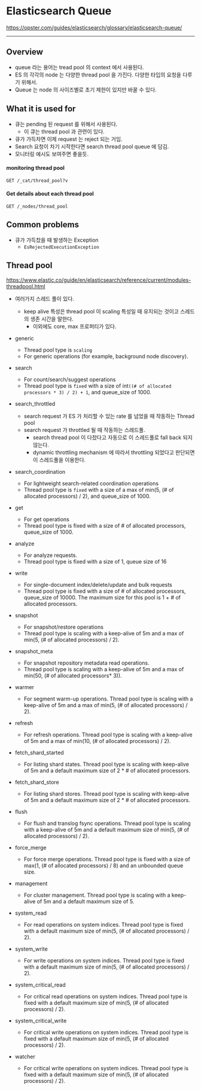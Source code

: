 # Elasticsearch Queue

https://opster.com/guides/elasticsearch/glossary/elasticsearch-queue/

***

## Overview

- queue 라는 용어는 tread pool 의 context 에서 사용된다.
- ES 의 각각의 node 는 다양한 thread pool 을 가진다. 다양한 타입의 요청을 다루기 위해서.
- Queue 는 node 의 사이즈별로 초기 제한이 있지만 바꿀 수 있다.

## What it is used for

- 큐는 pending 된 request 를 위해서 사용된다.
  - 이 큐는 thread pool 과 관련이 있다.
- 큐가 가득차면 이제 request 는 reject 되는 거임.
- Search 요청이 차기 시작한다면 search thread pool queue 에 담김.
- 모니터링 예시도 보여주면 좋을듯.

#### monitoring thread pool 

````http request
GET /_cat/thread_pool?v
````

#### Get details about each thread pool 

````http request
GET /_nodes/thread_pool
````

## Common problems
- 큐가 가득찼을 때 발생하는 Exception
  - `EsRejectedExecutionException`

## Thread pool 

https://www.elastic.co/guide/en/elasticsearch/reference/current/modules-threadpool.html

- 여러가지 스레드 풀이 있다.
  - keep alive 특성은 thread pool 이 scaling 특성일 때 유지되는 것이고 스레드의 생존 시간을 말한다.
    - 이외에도 core, max 프로퍼티가 있다. 
- generic 
  - Thread pool type is `scaling`
  - For generic operations (for example, background node discovery).

- search
  - For count/search/suggest operations
  - Thread pool type is `fixed` with a size of int`((# of allocated processors * 3) / 2) + 1`, and queue_size of 1000.

- search_throttled
  - search request 가 ES 가 처리할 수 있는 rate 를 넘었을 때 작동하는 Thread pool
  - search request 가 throttled 될 때 작동하는 스레드풀.
    - search thread pool 이 다찼다고 자동으로 이 스레드풀로 fall back 되지 않는다.
    - dynamic throttling mechanism 에 따라서 throttling 되었다고 판단되면 이 스레드풀을 이용한다.

- search_coordination
  - For lightweight search-related coordination operations
  - Thread pool type is `fixed` with a size of a max of min(5, (# of allocated processors) / 2), and queue_size of 1000.

- get
  - For get operations
  - Thread pool type is fixed with a size of # of allocated processors, queue_size of 1000.

- analyze
  - For analyze requests.
  - Thread pool type is fixed with a size of 1, queue size of 16

- write
  - For single-document index/delete/update and bulk requests
  - Thread pool type is fixed with a size of # of allocated processors, queue_size of 10000. The maximum size for this pool is 1 + # of allocated processors.

- snapshot
  - For snapshot/restore operations
  - Thread pool type is scaling with a keep-alive of 5m and a max of min(5, (# of allocated processors) / 2).

- snapshot_meta
  - For snapshot repository metadata read operations.
  - Thread pool type is scaling with a keep-alive of 5m and a max of min(50, (# of allocated processors* 3)).

- warmer
  - For segment warm-up operations. Thread pool type is scaling with a keep-alive of 5m and a max of min(5, (# of allocated processors) / 2).

- refresh
  - For refresh operations. Thread pool type is scaling with a keep-alive of 5m and a max of min(10, (# of allocated processors) / 2).

- fetch_shard_started
  - For listing shard states. Thread pool type is scaling with keep-alive of 5m and a default maximum size of 2 * # of allocated processors.

- fetch_shard_store 
  - For listing shard stores. Thread pool type is scaling with keep-alive of 5m and a default maximum size of 2 * # of allocated processors.

- flush
  - For flush and translog fsync operations. Thread pool type is scaling with a keep-alive of 5m and a default maximum size of min(5, (# of allocated processors) / 2).

- force_merge
  - For force merge operations. Thread pool type is fixed with a size of max(1, (# of allocated processors) / 8) and an unbounded queue size.

- management
  - For cluster management. Thread pool type is scaling with a keep-alive of 5m and a default maximum size of 5.

- system_read
  - For read operations on system indices. Thread pool type is fixed with a default maximum size of min(5, (# of allocated processors) / 2).

- system_write
  - For write operations on system indices. Thread pool type is fixed with a default maximum size of min(5, (# of allocated processors) / 2).

- system_critical_read
  - For critical read operations on system indices. Thread pool type is fixed with a default maximum size of min(5, (# of allocated processors) / 2).

- system_critical_write
  - For critical write operations on system indices. Thread pool type is fixed with a default maximum size of min(5, (# of allocated processors) / 2).

- watcher
  - For critical write operations on system indices. Thread pool type is fixed with a default maximum size of min(5, (# of allocated processors) / 2).

